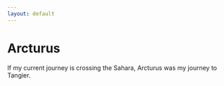 ```yaml
---
layout: default
---
```

# Arcturus

If my current journey is crossing the Sahara, Arcturus was my journey to Tangier. 
